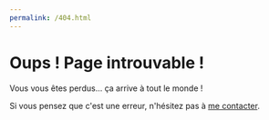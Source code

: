 ```yaml
---
permalink: /404.html
---
```


# Oups ! Page introuvable !
Vous vous êtes perdus... ça arrive à tout le monde !

Si vous pensez que c'est une erreur, n'hésitez pas à [me contacter](contact).
